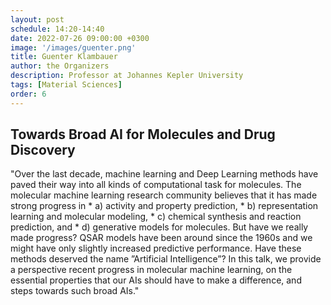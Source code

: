 ```yaml
---
layout: post
schedule: 14:20-14:40
date: 2022-07-26 09:00:00 +0300
image: '/images/guenter.png'
title: Guenter Klambauer
author: the Organizers
description: Professor at Johannes Kepler University
tags: [Material Sciences]
order: 6
---
```


## Towards Broad AI for Molecules and Drug Discovery
"Over the last decade, machine learning and Deep Learning methods have paved
their way into all kinds of computational task for molecules. The molecular machine learning research community believes that it has made strong progress in 
    * a) activity and property prediction, 
    * b) representation learning and molecular modeling,
    * c) chemical synthesis and reaction prediction, and 
    * d) generative models for molecules.
But have we really made progress? QSAR models have been around since the 1960s and
we might have only slightly increased predictive performance.  Have these methods deserved the name ”Artificial Intelligence”? In this talk, we provide a perspective
recent progress in molecular machine learning, on the essential properties that our AIs should have to make a difference, and steps towards such broad AIs."
